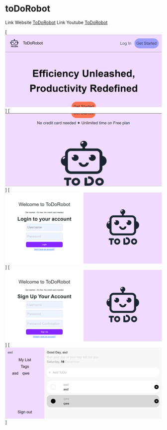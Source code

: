 # toDoRobot

Link Website
[ToDoRobot](http://todorobot.infinityfreeapp.com/index.php)
Link Youtube
[ToDoRobot](http://todorobot.infinityfreeapp.com/index.php)

[![page1](src/img/page1-1.png "")]
[![page1](src/img/page1-2.png "")]
[![page1](src/img/page2.png "")]
[![page1](src/img/page3.png "")]
[![page1](src/img/Screenshot%202023-12-22%20234459.png "")]